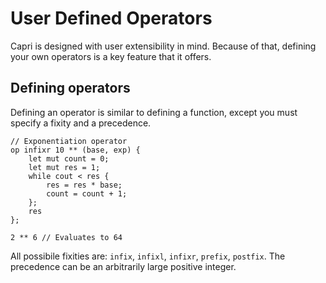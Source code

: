 # User Defined Operators

Capri is designed with user extensibility in mind. Because of that, defining your own operators is a key feature that it offers.

## Defining operators
Defining an operator is similar to defining a function, except you must specify a fixity and a precedence.
```
// Exponentiation operator
op infixr 10 ** (base, exp) {
    let mut count = 0;
    let mut res = 1;
    while cout < res {
        res = res * base;
        count = count + 1;
    };
    res
};
```
```
2 ** 6 // Evaluates to 64
```
All possibile fixities are: `infix`, `infixl`, `infixr`, `prefix`, `postfix`. The precedence can be an arbitrarily large positive integer.